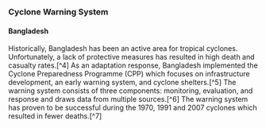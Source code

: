 ### Cyclone Warning System
#### Bangladesh

Historically, Bangladesh has been an active area for tropical cyclones. Unfortunately, a lack of protective measures has resulted in high death and casualty rates.[^4] As an adaptation response, Bangladesh implemented the Cyclone Preparedness Programme (CPP) which focuses on infrastructure development, an early warning system, and cyclone shelters.[^5] The warning system consists of three components: monitoring, evaluation, and response and draws data from multiple sources.[^6] The warning system has proven to be successful during the 1970, 1991 and 2007 cyclones which resulted in fewer deaths.[^7]